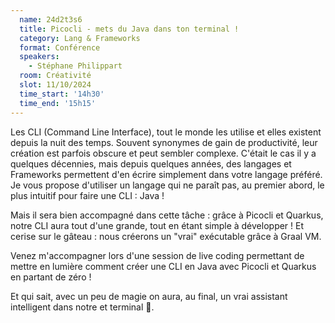 ```yaml
---
  name: 24d2t3s6
  title: Picocli - mets du Java dans ton terminal !
  category: Lang & Frameworks
  format: Conférence
  speakers: 
    - Stéphane Philippart
  room: Créativité
  slot: 11/10/2024
  time_start: '14h30'
  time_end: '15h15'
---
```

Les CLI (Command Line Interface), tout le monde les utilise et elles existent depuis la nuit des temps.
Souvent synonymes de gain de productivité, leur création est parfois obscure et peut sembler complexe.
C'était le cas il y a quelques décennies, mais depuis quelques années, des langages et Frameworks permettent d'en écrire simplement dans votre langage préféré.
Je vous propose d'utiliser un langage qui ne paraît pas, au premier abord, le plus intuitif pour faire une CLI : Java !

Mais il sera bien accompagné dans cette tâche : grâce à Picocli et Quarkus, notre CLI aura tout d'une grande, tout en étant simple à développer !
Et cerise sur le gâteau : nous créerons un "vrai" exécutable grâce à Graal VM.

Venez m'accompagner lors d'une session de live coding permettant de mettre en lumière comment créer une CLI en Java avec Picocli et Quarkus en partant de zéro !

Et qui sait, avec un peu de magie on aura, au final, un vrai assistant intelligent dans notre et terminal 🤖.
